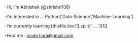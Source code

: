 -Hi, I’m Abhishek (@shrishri108)

-I’m interested in ... Python['Data-Science','Machine-Learning']

-I’m currently learning [thisfile.iloc[1].split(' ... ')[1]]

-Find me : icode.hara@gmail.com

<!---
shrishri108/shrishri108 is a ✨ special ✨ repository because its `README.md` (this file) appears on your GitHub profile.
You can click the Preview link to take a look at your changes.
--->
